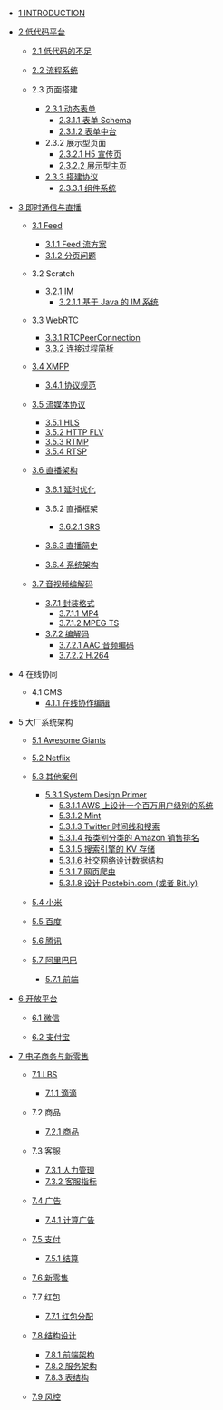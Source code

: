  - [1 INTRODUCTION](/INTRODUCTION.md)
  - [2 低代码平台](/低代码平台/README.md)
    - [2.1 低代码的不足](/低代码平台/低代码的不足/README.md)
      
    - [2.2 流程系统](/低代码平台/流程系统/README.md)
      
    - 2.3 页面搭建
      - [2.3.1 动态表单](/低代码平台/页面搭建/动态表单/README.md)
        - [2.3.1.1 表单 Schema](/低代码平台/页面搭建/动态表单/表单%20Schema.md)
        - [2.3.1.2 表单中台](/低代码平台/页面搭建/动态表单/表单中台.md)
      - 2.3.2 展示型页面
        - [2.3.2.1 H5 宣传页](/低代码平台/页面搭建/展示型页面/H5%20宣传页.md)
        - [2.3.2.2 展示型主页](/低代码平台/页面搭建/展示型页面/展示型主页.md)
      - [2.3.3 搭建协议](/低代码平台/页面搭建/搭建协议/README.md)
        - [2.3.3.1 组件系统](/低代码平台/页面搭建/搭建协议/组件系统.md)
  - [3 即时通信与直播](/即时通信与直播/README.md)
    - [3.1 Feed](/即时通信与直播/Feed/README.md)
      - [3.1.1 Feed 流方案](/即时通信与直播/Feed/Feed%20流方案.md)
      - [3.1.2 分页问题](/即时通信与直播/Feed/分页问题.md)
    - 3.2 Scratch
      - [3.2.1 IM](/即时通信与直播/Scratch/IM/README.md)
        - [3.2.1.1 基于 Java 的 IM 系统](/即时通信与直播/Scratch/IM/基于%20Java%20的%20IM%20系统.md)
    - [3.3 WebRTC](/即时通信与直播/WebRTC/README.md)
      - [3.3.1 RTCPeerConnection](/即时通信与直播/WebRTC/RTCPeerConnection.md)
      - [3.3.2 连接过程简析](/即时通信与直播/WebRTC/连接过程简析.md)
    - [3.4 XMPP](/即时通信与直播/XMPP/README.md)
      - [3.4.1 协议规范](/即时通信与直播/XMPP/协议规范.md)
    - [3.5 流媒体协议](/即时通信与直播/流媒体协议/README.md)
      - [3.5.1 HLS](/即时通信与直播/流媒体协议/HLS.md)
      - [3.5.2 HTTP FLV](/即时通信与直播/流媒体协议/HTTP-FLV.md)
      - [3.5.3 RTMP](/即时通信与直播/流媒体协议/RTMP.md)
      - [3.5.4 RTSP](/即时通信与直播/流媒体协议/RTSP.md)
    - [3.6 直播架构](/即时通信与直播/直播架构/README.md)
      - [3.6.1 延时优化](/即时通信与直播/直播架构/延时优化/README.md)
        
      - 3.6.2 直播框架
        - [3.6.2.1 SRS](/即时通信与直播/直播架构/直播框架/SRS/README.md)
          
      - [3.6.3 直播简史](/即时通信与直播/直播架构/直播简史.md)
      - [3.6.4 系统架构](/即时通信与直播/直播架构/系统架构/README.md)
        
    - [3.7 音视频编解码](/即时通信与直播/音视频编解码/README.md)
      - [3.7.1 封装格式](/即时通信与直播/音视频编解码/封装格式/README.md)
        - [3.7.1.1 MP4](/即时通信与直播/音视频编解码/封装格式/MP4.md)
        - [3.7.1.2 MPEG TS](/即时通信与直播/音视频编解码/封装格式/MPEG-TS.md)
      - [3.7.2 编解码](/即时通信与直播/音视频编解码/编解码/README.md)
        - [3.7.2.1 AAC 音频编码](/即时通信与直播/音视频编解码/编解码/AAC%20音频编码.md)
        - [3.7.2.2 H.264](/即时通信与直播/音视频编解码/编解码/H.264.md)
  - 4 在线协同
    - 4.1 CMS
      - [4.1.1 在线协作编辑](/在线协同/CMS/在线协作编辑.md)
  - 5 大厂系统架构
    - [5.1 Awesome Giants](/大厂系统架构/Awesome-Giants.md)
    - [5.2 Netflix](/大厂系统架构/Netflix/README.md)
      
    - [5.3 其他案例](/大厂系统架构/其他案例/README.md)
      - [5.3.1 System Design Primer](/大厂系统架构/其他案例/System%20Design%20Primer/README.md)
        - [5.3.1.1 AWS 上设计一个百万用户级别的系统](/大厂系统架构/其他案例/System%20Design%20Primer/AWS%20上设计一个百万用户级别的系统.md)
        - [5.3.1.2 Mint](/大厂系统架构/其他案例/System%20Design%20Primer/Mint.md)
        - [5.3.1.3 Twitter 时间线和搜索](/大厂系统架构/其他案例/System%20Design%20Primer/Twitter%20时间线和搜索.md)
        - [5.3.1.4 按类别分类的 Amazon 销售排名](/大厂系统架构/其他案例/System%20Design%20Primer/按类别分类的%20Amazon%20销售排名.md)
        - [5.3.1.5 搜索引擎的 KV 存储](/大厂系统架构/其他案例/System%20Design%20Primer/搜索引擎的%20KV%20存储.md)
        - [5.3.1.6 社交网络设计数据结构](/大厂系统架构/其他案例/System%20Design%20Primer/社交网络设计数据结构.md)
        - [5.3.1.7 网页爬虫](/大厂系统架构/其他案例/System%20Design%20Primer/网页爬虫.md)
        - [5.3.1.8 设计 Pastebin.com (或者 Bit.ly)](/大厂系统架构/其他案例/System%20Design%20Primer/设计%20Pastebin.com%20(或者%20Bit.ly).md)
    - [5.4 小米](/大厂系统架构/小米/README.md)
      
    - [5.5 百度](/大厂系统架构/百度/README.md)
      
    - [5.6 腾讯](/大厂系统架构/腾讯/README.md)
      
    - [5.7 阿里巴巴](/大厂系统架构/阿里巴巴/README.md)
      - [5.7.1 前端](/大厂系统架构/阿里巴巴/前端.md)
  - [6 开放平台](/开放平台/README.md)
    - [6.1 微信](/开放平台/微信/README.md)
      
    - [6.2 支付宝](/开放平台/支付宝/README.md)
      
  - [7 电子商务与新零售](/电子商务与新零售/README.md)
    - [7.1 LBS](/电子商务与新零售/LBS/README.md)
      - [7.1.1 滴滴](/电子商务与新零售/LBS/滴滴.md)
    - 7.2 商品
      - [7.2.1 商品](/电子商务与新零售/商品/商品.md)
    - 7.3 客服
      - [7.3.1 人力管理](/电子商务与新零售/客服/人力管理.md)
      - [7.3.2 客服指标](/电子商务与新零售/客服/客服指标.md)
    - [7.4 广告](/电子商务与新零售/广告/README.md)
      - [7.4.1 计算广告](/电子商务与新零售/广告/计算广告.md)
    - [7.5 支付](/电子商务与新零售/支付/README.md)
      - [7.5.1 结算](/电子商务与新零售/支付/结算/README.md)
        
    - [7.6 新零售](/电子商务与新零售/新零售/README.md)
      
    - 7.7 红包
      - [7.7.1 红包分配](/电子商务与新零售/红包/红包分配.md)
    - [7.8 结构设计](/电子商务与新零售/结构设计/README.md)
      - [7.8.1 前端架构](/电子商务与新零售/结构设计/前端架构.md)
      - [7.8.2 服务架构](/电子商务与新零售/结构设计/服务架构.md)
      - [7.8.3 表结构](/电子商务与新零售/结构设计/表结构.md)
    - [7.9 风控](/电子商务与新零售/风控/README.md)
      